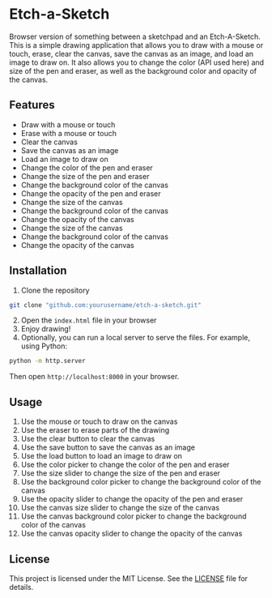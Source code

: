 # Etch-a-Sketch
Browser version of something between a sketchpad and an Etch-A-Sketch.
This is a simple drawing application that allows you to draw with a mouse or touch, erase, clear the canvas, save the canvas as an image, and load an image to draw on. It also allows you to change the color (API used here) and size of the pen and eraser, as well as the background color and opacity of the canvas.

## Features
- Draw with a mouse or touch
- Erase with a mouse or touch
- Clear the canvas
- Save the canvas as an image
- Load an image to draw on
- Change the color of the pen and eraser
- Change the size of the pen and eraser
- Change the background color of the canvas
- Change the opacity of the pen and eraser
- Change the size of the canvas
- Change the background color of the canvas
- Change the opacity of the canvas
- Change the size of the canvas
- Change the background color of the canvas
- Change the opacity of the canvas

## Installation
1. Clone the repository
```bash 
git clone "github.com:yourusername/etch-a-sketch.git"
```
2. Open the `index.html` file in your browser
3. Enjoy drawing!
4. Optionally, you can run a local server to serve the files. For example, using Python:
```bash
python -m http.server
```
Then open `http://localhost:8000` in your browser.

## Usage
1. Use the mouse or touch to draw on the canvas
2. Use the eraser to erase parts of the drawing
3. Use the clear button to clear the canvas
4. Use the save button to save the canvas as an image
5. Use the load button to load an image to draw on
6. Use the color picker to change the color of the pen and eraser
7. Use the size slider to change the size of the pen and eraser
8. Use the background color picker to change the background color of the canvas
9. Use the opacity slider to change the opacity of the pen and eraser
10. Use the canvas size slider to change the size of the canvas
11. Use the canvas background color picker to change the background color of the canvas
12. Use the canvas opacity slider to change the opacity of the canvas

## License
This project is licensed under the MIT License. See the [LICENSE](LICENSE) file for details.